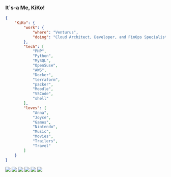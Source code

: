 ### It´s-a Me, KiKo!

```json
{
	"KiKo": {
		"work": {
			"where": "Venturus",
			"doing": "Cloud Architect, Developer, and FinOps Specialist"
		},
		"tech": [
			"PHP",
			"Python",
			"MySQL",
			"OpenSuse",
			"AWS",
			"Docker",
			"terraform",
			"packer",
			"Moodle",
			"VSCode",
			"shell"
		],
		"loves": [
			"Anna",
			"Joyce",
			"Games",
			"Nintendo",
			"Music",
			"Movies",
			"Trailers",
			"Travel"
		]
	}
}
```

[![](https://img.shields.io/badge/portifolio-kiko.sh-1?style=flat&logo=google-chrome&logoColor=white&color=yellowgreen)](https://kiko.sh)
[![](https://img.shields.io/badge/twitter-felipekiko-1?style=flat&logo=twitter&logoColor=white&color=yellowgreen)](https://twitter.com/felipekiko)
[![](https://img.shields.io/badge/linkedin-felipekiko-1?style=flat&logo=linkedin&logoColor=white&color=yellowgreen)](https://www.linkedin.com/in/felipekiko)
[![](https://img.shields.io/badge/medium-felipekiko-1?style=flat&logo=medium&logoColor=white&color=yellowgreen)](https://felipekiko.medium.com)
[![](https://img.shields.io/badge/slideshare-felipecampos41-1?style=flat&logo=slideshare&logoColor=white&color=yellowgreen)](https://pt2.slideshare.net/FelipeCampos41)
[![](https://img.shields.io/badge/facebook-hiperkiko-1?style=flat&logo=facebook&logoColor=white&color=yellowgreen)](https://www.facebook.com/hiperkiko)

